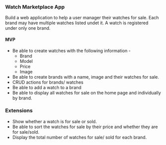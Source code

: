 ### Watch Marketplace App

Build a web application to help a user manager their watches for sale. Each brand may have multiple watches listed undet it. A watch is registered under only one brand. 

#### MVP

- Be able to create watches with the following information -
  - Brand
  - Model
  - Price
  - Image
- Be able to create brands with a name, image and their watches for sale.
- CRUD actions for brands/ watches
- Be able to add a watch to a brand
- Be able to display all watches for sale on the home page and individually by brand.

###  Extensions

- Show whether a watch is for sale or sold.
- Be able to sort the watches for sale by their price and whether they are for sale/sold.
- Display the total number of watches for sale/ sold for each brand.

